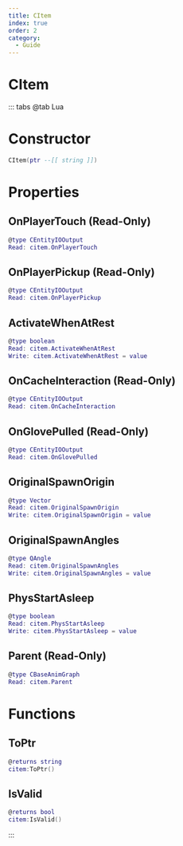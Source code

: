 ```yaml
---
title: CItem
index: true
order: 2
category:
  - Guide
---
```


# CItem

::: tabs
@tab Lua
# Constructor
```lua
CItem(ptr --[[ string ]])
```
# Properties
## OnPlayerTouch (Read-Only)
```lua
@type CEntityIOOutput
Read: citem.OnPlayerTouch
```
## OnPlayerPickup (Read-Only)
```lua
@type CEntityIOOutput
Read: citem.OnPlayerPickup
```
## ActivateWhenAtRest 
```lua
@type boolean
Read: citem.ActivateWhenAtRest
Write: citem.ActivateWhenAtRest = value
```
## OnCacheInteraction (Read-Only)
```lua
@type CEntityIOOutput
Read: citem.OnCacheInteraction
```
## OnGlovePulled (Read-Only)
```lua
@type CEntityIOOutput
Read: citem.OnGlovePulled
```
## OriginalSpawnOrigin 
```lua
@type Vector
Read: citem.OriginalSpawnOrigin
Write: citem.OriginalSpawnOrigin = value
```
## OriginalSpawnAngles 
```lua
@type QAngle
Read: citem.OriginalSpawnAngles
Write: citem.OriginalSpawnAngles = value
```
## PhysStartAsleep 
```lua
@type boolean
Read: citem.PhysStartAsleep
Write: citem.PhysStartAsleep = value
```
## Parent (Read-Only)
```lua
@type CBaseAnimGraph
Read: citem.Parent
```
# Functions
## ToPtr
```lua
@returns string
citem:ToPtr()
```
## IsValid
```lua
@returns bool
citem:IsValid()
```

:::